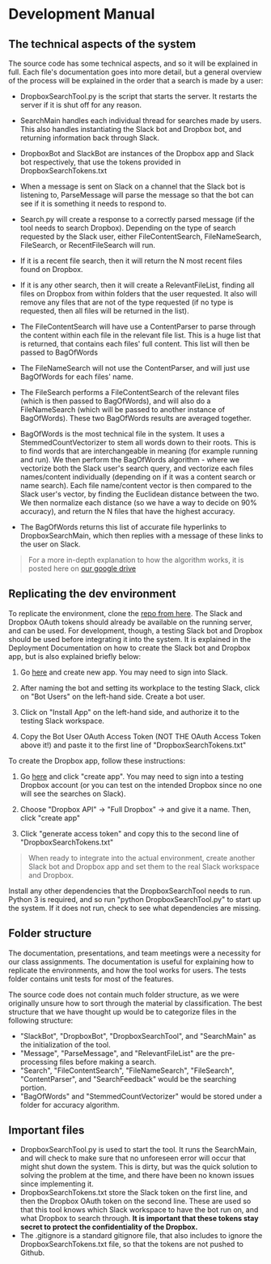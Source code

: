 # Development Manual

## The technical aspects of the system
The source code has some technical aspects, and so it will be explained in full. Each file's documentation goes into more detail, but a general overview of the process will be explained in the order that a search is made by a user:

- DropboxSearchTool.py is the script that starts the server. It restarts the server if it is shut off for any reason.
  
- SearchMain handles each individual thread for searches made by users. This also handles instantiating the Slack bot and Dropbox bot, and returning information back through Slack.
  
- DropboxBot and SlackBot are instances of the Dropbox app and Slack bot respectively, that use the tokens provided in DropboxSearchTokens.txt
  
- When a message is sent on Slack on a channel that the Slack bot is listening to, ParseMessage will parse the message so that the bot can see if it is something it needs to respond to.
  
- Search.py will create a response to a correctly parsed message (if the tool needs to search Dropbox). Depending on the type of search requested by the Slack user, either FileContentSearch, FileNameSearch, FileSearch, or RecentFileSearch will run.
  
- If it is a recent file search, then it will return the N most recent files found on Dropbox.
  
- If it is any other search, then it will create a RelevantFileList, finding all files on Dropbox from within folders that the user requested. It also will remove any files that are not of the type requested (if no type is requested, then all files will be returned in the list).
  
- The FileContentSearch will have use a ContentParser to parse through the content within each file in the relevant file list. This is a huge list that is returned, that contains each files' full content. This list will then be passed to BagOfWords
  
- The FileNameSearch will not use the ContentParser, and will just use BagOfWords for each files' name.

- The FileSearch performs a FileContentSearch of the relevant files (which is then passed to BagOfWords), and will also do a FileNameSearch (which will be passed to another instance of BagOfWords). These two BagOfWords results are averaged together.

- BagOfWords is the most technical file in the system. It uses a StemmedCountVectorizer to stem all words down to their roots. This is to find words that are interchangeable in meaning (for example running and run). We then perform the BagOfWords algorithm - where we vectorize both the Slack user's search query, and vectorize each files names/content individually (depending on if it was a content search or name search). Each file name/content vector is then compared to the Slack user's vector, by finding the Euclidean distance between the two. We then normalize each distance (so we have a way to decide on 90% accuracy), and return the N files that have the highest accuracy. 

- The BagOfWords returns this list of accurate file hyperlinks to DropboxSearchMain, which then replies with a message of these links to the user on Slack.
  
> For a more in-depth explanation to how the algorithm works, it is posted here on [our google drive](https://docs.google.com/document/d/1Q5NSEFbU9fVL1gaqVjr9EgRihHHWIE1YURCX5Qoap2M/edit?usp=sharing)


## Replicating the dev environment
To replicate the environment, clone the [repo from here](https://github.com/DevonCurrent/DropboxSearchTool). The Slack and Dropbox OAuth tokens should already be available on the running server, and can be used. For development, though, a testing Slack bot and Dropbox should be used before integrating it into the system. It is explained in the Deployment Documentation on how to create the Slack bot and Dropbox app, but is also explained briefly below:
1. Go [here](https://api.slack.com/apps) and create new app. You may need to sign into Slack.
  
2. After naming the bot and setting its workplace to the testing Slack, click on "Bot Users" on the left-hand side. Create a bot user.
  
3. Click on "Install App" on the left-hand side, and authorize it to the testing Slack workspace.
  
4. Copy the Bot User OAuth Access Token (NOT THE OAuth Access Token above it!) and paste it to the first line of "DropboxSearchTokens.txt"
   
To create the Dropbox app, follow these instructions:

1. Go [here](https://www.dropbox.com/developers/apps) and click "create app". You may need to sign into a testing Dropbox account (or you can test on the intended Dropbox since no one will see the searches on Slack).
  
2. Choose "Dropbox API" -> "Full Dropbox" -> and give it a name. Then, click "create app"
  
3. Click "generate access token" and copy this to the second line of "DropboxSearchTokens.txt"


> When ready to integrate into the actual environment, create another Slack bot and Dropbox app and set them to the real Slack workspace and Dropbox.

Install any other dependencies that the DropboxSearchTool needs to run. Python 3 is required, and so run "python DropboxSearchTool.py" to start up the system. If it does not run, check to see what dependencies are missing.

## Folder structure
The documentation, presentations, and team meetings were a necessity for our class assignments. The documentation is useful for explaining how to replicate the environments, and how the tool works for users. The tests folder contains unit tests for most of the features.

The source code does not contain much folder structure, as we were originally unsure how to sort through the material by classification. The best structure that we have thought up would be to categorize files in the following structure:
- "SlackBot", "DropboxBot", "DropboxSearchTool", and "SearchMain" as the initialization of the tool.
- "Message", "ParseMessage", and "RelevantFileList" are the pre-processing files before making a search.
- "Search", "FileContentSearch", "FileNameSearch", "FileSearch", "ContentParser", and "SearchFeedback" would be the searching portion.
- "BagOfWords" and "StemmedCountVectorizer" would be stored under a folder for accuracy algorithm.

## Important files

- DropboxSearchTool.py is used to start the tool. It runs the SearchMain, and will check to make sure that no unforeseen error will occur that might shut down the system. This is dirty, but was the quick solution to solving the problem at the time, and there have been no known issues since implementing it.
- DropboxSearchTokens.txt store the Slack token on the first line, and then the Dropbox OAuth token on the second line. These are used so that this tool knows which Slack workspace to have the bot run on, and what Dropbox to search through. **It is important that these tokens stay secret to protect the confidentiality of the Dropbox.**
- The .gitignore is a standard gitignore file, that also includes to ignore the DropboxSearchTokens.txt file, so that the tokens are not pushed to Github.